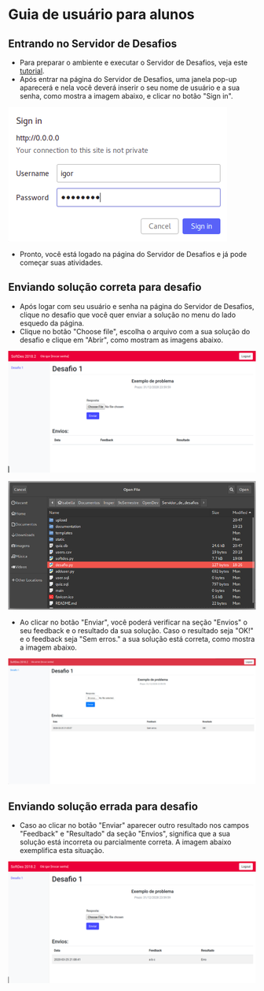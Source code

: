 # Guia de usuário para alunos

## Entrando no Servidor de Desafios

- Para preparar o ambiente e executar o Servidor de Desafios, veja este [tutorial](desenvolvimento.md "tutorial").
- Após entrar na página do Servidor de Desafios, uma janela pop-up aparecerá e nela você deverá inserir o seu nome de usuário e a sua senha, como mostra a imagem abaixo, e clicar no botão "Sign in".

![printlogin](imgs/login.png)

- Pronto, você está logado na página do Servidor de Desafios e já pode começar suas atividades.


## Enviando solução correta para desafio

- Após logar com seu usuário e senha na página do Servidor de Desafios, clique no desafio que você quer enviar a solução no menu do lado esquedo da página.
- Clique no botão "Choose file", escolha o arquivo com a sua solução do desafio e clique em "Abrir", como mostram as imagens abaixo.

![printchoosefile](imgs/choose_file.png)

![printfile](imgs/file.png)

- Ao clicar no botão "Enviar", você poderá verificar na seção "Envios" o seu feedback e o resultado da sua solução. Caso o resultado seja "OK!" e o feedback seja "Sem erros." a sua solução está correta, como mostra a imagem abaixo.

![printcorreta](imgs/solucao_correta.png) 

## Enviando solução errada para desafio

- Caso ao clicar no botão "Enviar" aparecer outro resultado nos campos "Feedback" e "Resultado" da seção "Envios", significa que a sua solução está incorreta ou parcialmente correta. A imagem abaixo exemplifica esta situação.

![printerrada](imgs/solucao_errada.png)

